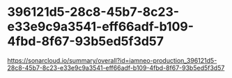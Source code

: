 # 396121d5-28c8-45b7-8c23-e33e9c9a3541-eff66adf-b109-4fbd-8f67-93b5ed5f3d57
https://sonarcloud.io/summary/overall?id=iamneo-production_396121d5-28c8-45b7-8c23-e33e9c9a3541-eff66adf-b109-4fbd-8f67-93b5ed5f3d57
